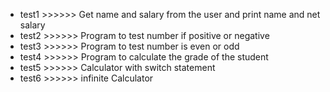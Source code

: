 - test1 >>>>>> Get name and salary from the user and print name and net salary 
- test2 >>>>>> Program to test number if positive or negative
- test3 >>>>>> Program to test number is even or odd
- test4 >>>>>> Program to calculate the grade of the student
- test5 >>>>>> Calculator with switch statement
- test6 >>>>>> infinite Calculator 
